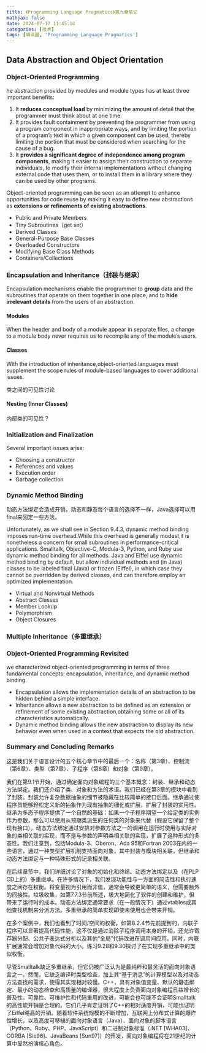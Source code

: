 ```yaml
---
title: 《Programming Language Pragmatics》第九章笔记
mathjax: false
date: 2024-07-17 11:45:14
categories: [技术]
tags: [编译器, 'Programming Language Pragmatics']
---
```

## Data Abstraction and Object Orientation
### Object-Oriented Programming
he abstraction provided by modules and module types has at least three important benefits:
1. It **reduces conceptual load** by minimizing the amount of detail that the programmer must think about at one time.
2. It provides fault containment by preventing the programmer from using a program component in inappropriate ways, and by limiting the portion of a program’s text in which a given component can be used, thereby limiting the portion that must be considered when searching for the cause of a bug.
3. It **provides a significant degree of independence among program components**, making it easier to assign their construction to separate individuals, to modify their internal implementations without changing external code that uses them, or to install them in a library where they can be used by other programs.

Object-oriented programming can be seen as an attempt to enhance opportunities for code reuse by making it easy to define new abstractions as **extensions or refinements of existing abstractions**. 

- Public and Private Members
- Tiny Subroutines（get set）
- Derived Classes
- General-Purpose Base Classes
- Overloaded Constructors
- Modifying Base Class Methods
- Containers/Collections

### Encapsulation and Inheritance（封装与继承）
Encapsulation mechanisms enable the programmer to **group** data and the subroutines that operate on them together in one place, and to **hide irrelevant details** from the users of an abstraction. 

#### Modules
When the header and body of a module appear in separate files, a change to a module body never requires us to recompile any of the module’s users.

#### Classes
With the introduction of inheritance,object-oriented languages must supplement the scope rules of module-based languages to cover additional issues. 

类之间的可见性讨论

#### Nesting (Inner Classes)
内部类的可见性？

### Initialization and Finalization
Several important issues arise:
- Choosing a constructor
- References and values
- Execution order
- Garbage collection

### Dynamic Method Binding
动态方法绑定会造成开销，动态和静态每个语言的选择不一样，Java选择可以用final来固定一些方法。

Unfortunately, as we shall see in Section 9.4.3, dynamic method binding imposes run-time overhead.While this overhead is generally modest,it is nonetheless a concern for small subroutines in performance-critical applications. Smalltalk, Objective-C, Modula-3, Python, and Ruby use dynamic method binding for all methods. Java and Eiffel use dynamic method binding by default, but allow individual methods and (in Java) classes to be labeled final (Java) or frozen (Eiffel), in which case they cannot be overridden by derived classes, and can therefore employ an optimized implementation.

- Virtual and Nonvirtual Methods
- Abstract Classes
- Member Lookup
- Polymorphism
- Object Closures

### Multiple Inheritance（多重继承）

### Object-Oriented Programming Revisited
we characterized object-oriented programming in terms of three fundamental concepts: encapsulation, inheritance, and dynamic method binding. 
- Encapsulation allows the implementation details of an abstraction to be hidden behind a simple interface.
- Inheritance allows a new abstraction to be defined as an extension or refinement of some existing abstraction,obtaining some or all of its characteristics automatically.
- Dynamic method binding allows the new abstraction to display its new behavior even when used in a context that expects the old abstraction.

### Summary and Concluding Remarks
这是我们关于语言设计的五个核心章节中的最后一个：名称（第3章）、控制流（第6章）、类型（第7章）、子程序（第8章）和对象（第9章）。

我们在第9.1节开始，通过确定面向对象编程的三个基本概念：封装、继承和动态方法绑定。我们还介绍了类、对象和方法的术语。我们已经在第3章的模块中看到了封装。封装允许复杂数据抽象的细节被隐藏在比较简单的接口后面。继承通过使程序员能够轻松定义新的抽象作为现有抽象的细化或扩展，扩展了封装的实用性。继承为多态子程序提供了一个自然的基础：如果一个子程序期望一个给定类的实例作为参数，那么可以使用从预期类派生的任何类的对象来代替（假设它保留了整个现有接口）。动态方法绑定通过安排对参数方法之一的调用在运行时使用与实际对象的类相关联的实现，而不是与参数的声明类相关联的实现，扩展了这种形式的多态性。我们注意到，包括Modula-3、Oberon、Ada 95和Fortran 2003在内的一些语言，通过一种类型扩展机制支持面向对象，其中封装与模块相关联，但继承和动态方法绑定与一种特殊形式的记录相关联。

在后续章节中，我们详细讨论了对象的初始化和终结、动态方法绑定以及（在PLP CD上的）多重继承。在许多情况下，我们发现功能性与一方面的简洁性和执行速度之间存在权衡。将变量视为引用而非值，通常会导致更简单的语义，但需要额外的间接性。垃圾收集，如第7.7.3节前所述，极大地简化了软件的创建和维护，但带来了运行时的成本。动态方法绑定通常要求（在一般情况下）通过vtables或其他查找机制来分派方法。多重继承的简单实现即使未使用也会带来开销。

在多个案例中，我们也看到了时间/空间的权衡。如第8.2.4节先前提到的，内联子程序可以显著提高代码性能，这不仅是通过消除子程序调用本身的开销，还允许寄存器分配、公共子表达式分析以及其他“全局”代码改进在调用间应用。同时，内联扩展通常会增加对象代码的大小。练习9.28和9.30探讨了在实现多重继承中的类似权衡。

尽管Smalltalk缺乏多重继承，但它仍被广泛认为是最纯粹和最灵活的面向对象语言之一。然而，它缺乏编译时类型检查，加上其“基于消息”的计算模型以及对动态方法查找的需求，使得其实现相对较慢。C++，具有对象值变量、默认的静态绑定、最小的动态检查和高质量的编译器，很大程度上负责面向对象编程日益增长的普及性。可靠性、可维护性和代码重用的改进，可能会也可能不会证明Smalltalk的高性能开销是合理的。它们几乎肯定证明了C++的相对适度开销，可能也证明了Eiffel略高的开销。随着软件系统规模的不断增加，互联网上分布式计算的爆炸性增长，以及高度可移植的面向对象语言（Java）、面向对象的脚本语言（Python、Ruby、PHP、JavaScript）和二进制对象标准（.NET [WHA03]、CORBA [Sie96]、JavaBeans [Sun97]）的开发，面向对象编程将在21世纪的计算中显然扮演核心角色。